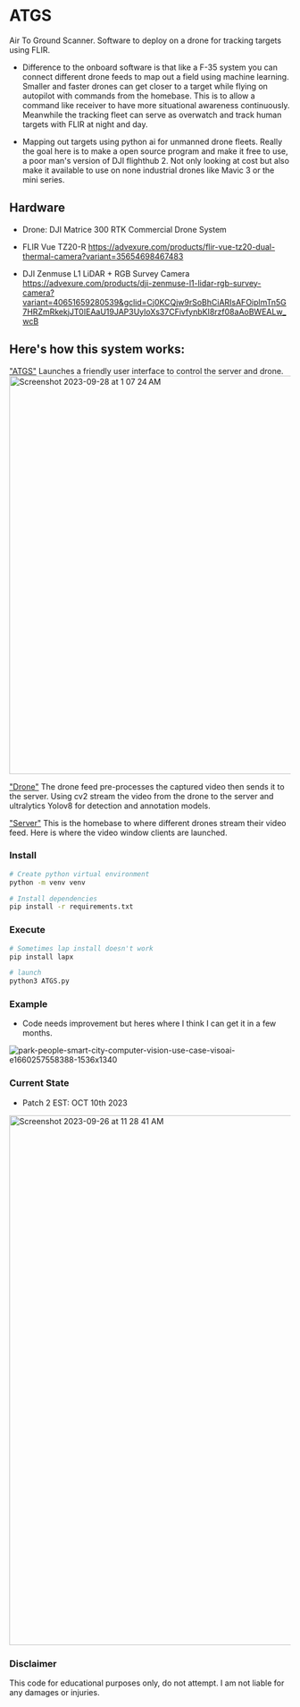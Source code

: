 # ATGS
Air To Ground Scanner. Software to deploy on a drone for tracking targets using FLIR.

 - Difference to the onboard software is that like a F-35 system you can connect different drone feeds to map out a field using machine learning. Smaller and faster drones can get closer to a target while flying on autopilot with commands from the homebase. This is to allow a command like receiver to have more situational awareness continuously. Meanwhile the tracking fleet can serve as overwatch and track human targets with FLIR at night and day.

 - Mapping out targets using python ai for unmanned drone fleets. Really the goal here is to make a open source program and make it free to use, a poor man's version of DJI flighthub 2. Not only looking at cost but also make it available to use on none industrial drones like Mavic 3 or the mini series. 

## Hardware 
- Drone: DJI Matrice 300 RTK Commercial Drone System

- FLIR Vue TZ20-R
https://advexure.com/products/flir-vue-tz20-dual-thermal-camera?variant=35654698467483

- DJI Zenmuse L1 LiDAR + RGB Survey Camera
https://advexure.com/products/dji-zenmuse-l1-lidar-rgb-survey-camera?variant=40651659280539&gclid=Cj0KCQjw9rSoBhCiARIsAFOiplmTn5G7HRZmRkekjJT0IEAaU19JAP3UyloXs37CFivfynbKI8rzf08aAoBWEALw_wcB

## Here's how this system works:

["ATGS"](https://github.com/Ounceleopard/ATGS/blob/e4a9ffe2593d767fd62e7d9838dc2c58d8656a08/ATGS.py) Launches a friendly user interface to control the server and drone.
<img width="712" alt="Screenshot 2023-09-28 at 1 07 24 AM" src="https://github.com/Ounceleopard/ATGS/assets/40043757/6f58f45e-f7a2-4c4a-aa6b-ff9400af4955">

["Drone"](https://github.com/Ounceleopard/ATGS/blob/460561252c650e820b6e57865ba6da00be8753f5/Drone.py) The drone feed pre-processes the captured video then sends it to the server. Using cv2 stream the video from the drone to the server and ultralytics Yolov8 for detection and annotation models. 

["Server"](https://github.com/Ounceleopard/ATGS/blob/e4a9ffe2593d767fd62e7d9838dc2c58d8656a08/Server.py) This is the homebase to where different drones stream their video feed. Here is where the video window clients are launched. 

### Install

```bash
# Create python virtual environment
python -m venv venv

# Install dependencies
pip install -r requirements.txt
```

### Execute

```bash
# Sometimes lap install doesn't work
pip install lapx

# launch 
python3 ATGS.py
```

### Example 
- Code needs improvement but heres where I think I can get it in a few months.
  
![park-people-smart-city-computer-vision-use-case-visoai-e1660257558388-1536x1340](https://github.com/Ounceleopard/F-35-ATGS/assets/40043757/a378ccec-b183-443b-b4df-e7013ec92b28)

### Current State
- Patch 2 EST: OCT 10th 2023

<img width="947" alt="Screenshot 2023-09-26 at 11 28 41 AM" src="https://github.com/Ounceleopard/ATGS/assets/40043757/ddddbfd7-4ab3-40df-9af8-a6708de8f50c">

### Disclaimer
This code for educational purposes only, do not attempt. I am not liable for any damages or injuries.
